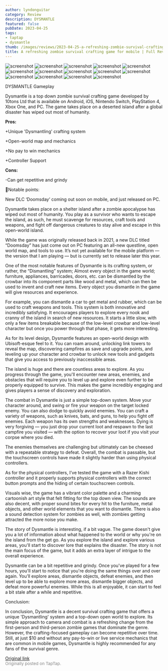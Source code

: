 ```yaml
---
author: lyndonguitar
category: Review
description: DYSMANTLE
featured: false
pubDate: 2023-04-25
tags:
- taptap
- dysmantle
thumb: /images/reviews/2023-04-25-a-refreshing-zombie-survival-crafting-game-for-mobile--full-review---dysmantle-0.avif
title: A refreshing zombie survival crafting game for mobile | Full Review - Dysmantle
---
```


<div class="gallery">
  <img src="/images/reviews/2023-04-25-a-refreshing-zombie-survival-crafting-game-for-mobile--full-review---dysmantle-0.avif" alt="screenshot" />
  <img src="/images/reviews/2023-04-25-a-refreshing-zombie-survival-crafting-game-for-mobile--full-review---dysmantle-1.avif" alt="screenshot" />
  <img src="/images/reviews/2023-04-25-a-refreshing-zombie-survival-crafting-game-for-mobile--full-review---dysmantle-2.avif" alt="screenshot" />
  <img src="/images/reviews/2023-04-25-a-refreshing-zombie-survival-crafting-game-for-mobile--full-review---dysmantle-3.avif" alt="screenshot" />
  <img src="/images/reviews/2023-04-25-a-refreshing-zombie-survival-crafting-game-for-mobile--full-review---dysmantle-4.avif" alt="screenshot" />
  <img src="/images/reviews/2023-04-25-a-refreshing-zombie-survival-crafting-game-for-mobile--full-review---dysmantle-5.avif" alt="screenshot" />
  <img src="/images/reviews/2023-04-25-a-refreshing-zombie-survival-crafting-game-for-mobile--full-review---dysmantle-6.avif" alt="screenshot" />
  <img src="/images/reviews/2023-04-25-a-refreshing-zombie-survival-crafting-game-for-mobile--full-review---dysmantle-7.avif" alt="screenshot" />
  <img src="/images/reviews/2023-04-25-a-refreshing-zombie-survival-crafting-game-for-mobile--full-review---dysmantle-8.avif" alt="screenshot" />
  <img src="/images/reviews/2023-04-25-a-refreshing-zombie-survival-crafting-game-for-mobile--full-review---dysmantle-9.avif" alt="screenshot" />
  <img src="/images/reviews/2023-04-25-a-refreshing-zombie-survival-crafting-game-for-mobile--full-review---dysmantle-10.avif" alt="screenshot" />
  <img src="/images/reviews/2023-04-25-a-refreshing-zombie-survival-crafting-game-for-mobile--full-review---dysmantle-11.avif" alt="screenshot" />
  <img src="/images/reviews/2023-04-25-a-refreshing-zombie-survival-crafting-game-for-mobile--full-review---dysmantle-12.avif" alt="screenshot" />
  <img src="/images/reviews/2023-04-25-a-refreshing-zombie-survival-crafting-game-for-mobile--full-review---dysmantle-13.avif" alt="screenshot" />
</div>

DYSMANTLE
Gameplay

Dysmantle is a top down zombie survival crafting game developed by 10tons Ltd that is available on Android, iOS, Nintendo Switch, PlayStation 4, Xbox One, and PC. The game takes place on a deserted island after a global disaster has wiped out most of humanity.


**Pros:**


+Unique 'Dysmantling' crafting system

+Open-world map and mechanics

+No pay to win mechanics

+Controller Support


**Cons:**


-Can get repetitive and grindy

📝Notable points:

New DLC ‘Doomsday’ coming out soon on mobile, and just released on PC.

Dysmantle takes place on a shelter island after a zombie apocalypse has wiped out most of humanity. You play as a survivor who wants to escape the island, as such, he must scavenge for resources, craft tools and weapons, and fight off dangerous creatures to stay alive and escape in this open-world island.

While the game was originally released back in 2021, a new DLC titled “Doomsday” has just come out on PC featuring an all-new questline, open world map, and tools to use. It’s not yet available for the mobile platform — the version that I am playing — but is currently set to release later this year.

One of the most notable features of Dysmantle is its crafting system, or rather, the “Dismantling” system; Almost every object in the game world; furniture, appliances, barricades, doors, etc. can be dismantled by the crowbar into its component parts like wood and metal, which can then be used to invent and craft new items. Every object you dismantle in the game will give resources and experience.

For example, you can dismantle a car to get metal and rubber, which can be used to craft weapons and tools. This system is both innovative and incredibly satisfying. It encourages players to explore every nook and cranny of the island in search of new resources. It starts a little slow, with only a few items breakable because of the low-level crowbar and low-level character but once you power through that phase, it gets more interesting.

As for its level design, Dysmantle features an open-world design with Ubisoft-esque feel to it. You can roam around, unlocking link towers to reveal the map, discovering campfires as save and upgrade points, and leveling up your character and crowbar to unlock new tools and gadgets that give you access to previously inaccessible areas.

The island is huge and there are countless areas to explore. As you progress through the game, you'll encounter new areas, enemies, and obstacles that will require you to level up and explore even further to be properly equipped to survive. This makes the game incredibly engaging and gives players a sense of discovery and exploration.

The combat in Dysmantle is just a simple top-down system. Move your character around, and swing or fire your weapon on the target locked enemy. You can also dodge to quickly avoid enemies. You can craft a variety of weapons, such as knives, bats, and guns, to help you fight off enemies. Each weapon has its own strengths and weaknesses. Dying is very forgiving — you just drop your current loot and respawn to the last campfire you visited — with the option to recover your loot if you visit your corpse where you died.

The enemies themselves are challenging but ultimately can be cheesed with a repeatable strategy to defeat. Overall, the combat is passable, but the touchscreen controls have made it slightly harder than using physical controllers.

As for the physical controllers, I’ve tested the game with a Razer Kishi controller and it properly supports physical controllers with the correct button prompts and the hiding of certain touchscreen controls.

Visuals wise, the game has a vibrant color palette and a charming cartoonish art style that felt fitting for the top down view. The sounds are also decent, with proper sound bites for every hit to the furniture, metal objects, and other world elements that you want to dismantle. There is also a sound detection system for zombies as well, with zombies getting attracted the more noise you make.

The story of Dysmantle is interesting, if a bit vague. The game doesn't give you a lot of information about what happened to the world or why you're on the island from the get go. As you explore the island and explore various areas, you'll start to discover lore that explains the disaster. The story is not the main focus of the game, but it adds an extra layer of intrigue to the overall experience.

Dysmantle can be a bit repetitive and grindy. Once you've played for a few hours, you'll start to notice that you're doing the same things over and over again. You’ll explore areas, dismantle objects, defeat enemies, and then level up to be able to explore more areas, dismantle bigger objects, and defeat more powerful enemies. While this is all enjoyable, it can start to feel a bit stale after a while and repetitive.

Conclusion:

In conclusion, Dysmantle is a decent survival crafting game that offers a unique 'Dysmantling' system and a top-down open world to explore. Its simple approach to camera and combat is a refreshing change from the first-person and third-person zombie games that dominate the genre. However, the crafting-focused gameplay can become repetitive over time. Still, at just $10 and without any pay-to-win or live service mechanics that are common in mobile games, Dysmantle is highly recommended for any fans of the survival genre.

[Original link](https://www.taptap.io/post/5238688)<br><span style="font-size: 0.95em; color: #888;">Originally posted on TapTap.</span>